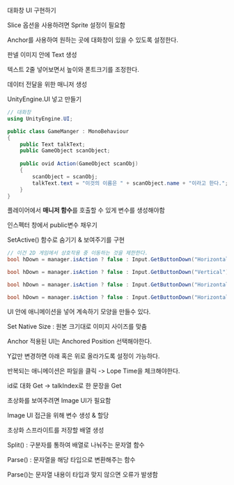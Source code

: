대화창 UI 구현하기

Slice 옵션을 사용하려면 Sprite 설정이 필요함

Anchor를 사용하여 원하는 곳에 대화창이 있을 수 있도록 설정한다.

판넬 이미지 안에 Text 생성

텍스트 2줄 넣어보면서 높이와 폰트크기를 조정한다.

데이터 전달을 위한 매니저 생성

UnityEngine.UI 넣고 만들기

```c#
// 대화창
using UnityEngine.UI;

public class GameManger : MonoBehaviour
{
    public Text talkText;
    public GameObject scanObject;
    
    public ovid Action(GameObject scanObj)
    {
        scanObject = scanObj;
        talkText.text = "이것의 이름은 " + scanObject.name + "이라고 한다.";
    }
}
```

플레이어에서 **매니저 함수**를 호출할 수 있게 변수를 생성해야함

인스펙터 창에서 public변수 채우기

SetActive() 함수로 숨기기 & 보여주기를 구현

```c#
// 이건 2D 게임에서 상호작용 중 이동하는 것을 제한한다.
bool hDown = manager.isAction ? false : Input.GetButtonDown("Horizontal");

bool hDown = manager.isAction ? false : Input.GetButtonDown("Vertical");

bool hDown = manager.isAction ? false : Input.GetButtonDown("Horizontal");

bool hDown = manager.isAction ? false : Input.GetButtonDown("Horizontal");
```

UI 안에 애니메이션을 넣어 계속하기 모양을 만들수 있다.

Set Native Size : 원본 크기대로 이미지 사이즈를 맞춤

Anchor 적용된 UI는 Anchored Position 선택해야한다.

Y값만 변경하면 아래 혹은 위로 올라가도록 설정이 가능하다.

반복되는 애니메이션은 파일을 클릭 -> Lope Time을 체크해야한다.



 id로 대화 Get -> talkIndex로 한 문장을 Get

초상화를 보여주려면 Image UI가 필요함

Image UI 접근을 위해 변수 생성 & 할당

초상화 스프라이트를 저장할 배열 생성

Split() : 구분자를 통하여 배열로 나눠주는 문자열 함수

Parse() : 문자열을 해당 타입으로 변환해주는 함수

Parse()는 문자열 내용이 타입과 맞지 않으면 오류가 발생함

